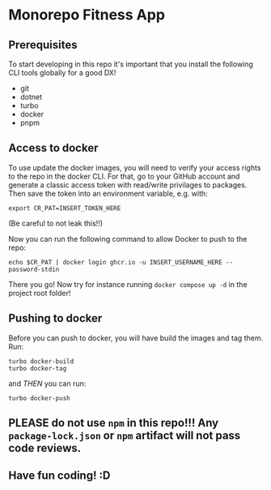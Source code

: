 # Monorepo Fitness App

## Prerequisites

To start developing in this repo it's important that you install the following CLI tools globally for a good DX!

- git
- dotnet
- turbo
- docker
- pnpm

## Access to docker

To use update the docker images, you will need to verify your access rights to the repo in the docker CLI.
For that, go to your GitHub account and generate a classic access token with read/write privilages to packages.
Then save the token into an environment variable, e.g. with:

```
export CR_PAT=INSERT_TOKEN_HERE
```

(Be careful to not leak this!!)

Now you can run the following command to allow Docker to push to the repo:

```
echo $CR_PAT | docker login ghcr.io -u INSERT_USERNAME_HERE --password-stdin
```

There you go! Now try for instance running `docker compose up -d` in the project root folder!

## Pushing to docker

Before you can push to docker, you will have build the images and tag them. Run:

```
turbo docker-build
turbo docker-tag
```

and _THEN_ you can run:

```
turbo docker-push
```

## PLEASE do not use `npm` in this repo!!! Any `package-lock.json` or `npm` artifact will not pass code reviews.

## Have fun coding! :D
